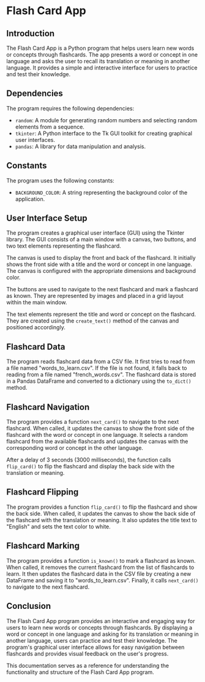 # Flash Card App

## Introduction

The Flash Card App is a Python program that helps users learn new words or concepts through flashcards. The app presents a word or concept in one language and asks the user to recall its translation or meaning in another language. It provides a simple and interactive interface for users to practice and test their knowledge.

## Dependencies

The program requires the following dependencies:

- `random`: A module for generating random numbers and selecting random elements from a sequence.
- `tkinter`: A Python interface to the Tk GUI toolkit for creating graphical user interfaces.
- `pandas`: A library for data manipulation and analysis.

## Constants

The program uses the following constants:

- `BACKGROUND_COLOR`: A string representing the background color of the application.

## User Interface Setup

The program creates a graphical user interface (GUI) using the Tkinter library. The GUI consists of a main window with a canvas, two buttons, and two text elements representing the flashcard.

The canvas is used to display the front and back of the flashcard. It initially shows the front side with a title and the word or concept in one language. The canvas is configured with the appropriate dimensions and background color.

The buttons are used to navigate to the next flashcard and mark a flashcard as known. They are represented by images and placed in a grid layout within the main window.

The text elements represent the title and word or concept on the flashcard. They are created using the `create_text()` method of the canvas and positioned accordingly.

## Flashcard Data

The program reads flashcard data from a CSV file. It first tries to read from a file named "words_to_learn.csv". If the file is not found, it falls back to reading from a file named "french_words.csv". The flashcard data is stored in a Pandas DataFrame and converted to a dictionary using the `to_dict()` method.

## Flashcard Navigation

The program provides a function `next_card()` to navigate to the next flashcard. When called, it updates the canvas to show the front side of the flashcard with the word or concept in one language. It selects a random flashcard from the available flashcards and updates the canvas with the corresponding word or concept in the other language.

After a delay of 3 seconds (3000 milliseconds), the function calls `flip_card()` to flip the flashcard and display the back side with the translation or meaning.

## Flashcard Flipping

The program provides a function `flip_card()` to flip the flashcard and show the back side. When called, it updates the canvas to show the back side of the flashcard with the translation or meaning. It also updates the title text to "English" and sets the text color to white.

## Flashcard Marking

The program provides a function `is_known()` to mark a flashcard as known. When called, it removes the current flashcard from the list of flashcards to learn. It then updates the flashcard data in the CSV file by creating a new DataFrame and saving it to "words_to_learn.csv". Finally, it calls `next_card()` to navigate to the next flashcard.

## Conclusion

The Flash Card App program provides an interactive and engaging way for users to learn new words or concepts through flashcards. By displaying a word or concept in one language and asking for its translation or meaning in another language, users can practice and test their knowledge. The program's graphical user interface allows for easy navigation between flashcards and provides visual feedback on the user's progress.

This documentation serves as a reference for understanding the functionality and structure of the Flash Card App program.